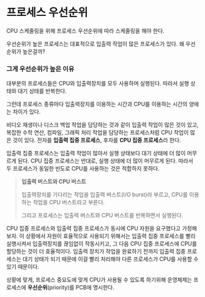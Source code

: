 # 프로세스 우선순위

CPU 스케줄링을 위해 프로세스 우선순위에 따라 스케줄링을 해야 한다.

우선순위가 높은 프로세스는 대표적으로 입출력 작업이 많은 프로세스가 있다. 왜 우선순위가 높은걸까?

### 그게 우선순위가 높은 이유

대부분의 프로세스들은 CPU와 입출력장치를 모두 사용하며 실행된다. 따라서 실행 상태와 대기 상태를 반복한다. 

그런데 프로세스 종류마다 입출력장치를 이용하는 시간과 CPU를 이용하는 시간의 양에는 차이가 있다. 

비디오 재생이나 디스크 백업 작업을 담당하는 것과 같이 입출력 작업이 많은 것이 있고, 복잡한 수학 연산, 컴파일, 그래픽 처리 작업을 담당하는 프로세스처럼 CPU 작업이 많은 것이 있다. 전자를 **입출력 집중 프로세스**, 후자를 **CPU 집중 프로세스**라 한다.

입출력 집중 프로세스는 입출력 작업이 많아서 실행 상태보다 대기 상태에 더 많이 머무르게 된다. CPU 집중 프로세스는 반대로, 실행 상태에 더 많이 머무르게 된다. 따라서 두 프로세스가 동일한 빈도로 CPU를 사용하는 것은 적합하지 못하다.

> **입출력 버스트와 CPU 버스트**
> 
> 입출력장치를 기다리는 작업을 입출력 버스트(I/O burst)라 부르고, CPU를 이용하는 작업을 CPU 버스트라고 부른다. 
> 
> 그리고 프로세스는 입출력 버스트와 CPU 버스트를 반복하면서 실행된다. 

CPU 집중 프로세스와 입출력 집중 프로세스가 동시에 CPU 자원을 요구했다고 가정해보자. 이 상황에서 자원이 효율적으로 사용되기 위해서는 입출력 집중 프로세스를 빨리 실행시켜서 입출력장치를 끊임없이 작동시키고, 그 다음 CPU 집중 프로세스에 CPU를 할당하는 것이 더 효율적이다. 입출력 장치가 작업을 완료하기 전까지 입출력 집중 프로세스는 대기 상태가 되기 때문에 이걸 빨리 처리해야 다른 프로세스가 CPU를 사용할 수 있기 때문이다. 

상황에 맞게, 프로세스 중요도에 맞게 CPU가 사용될 수 있도록 하기위해 운영체제는 프로세스에 **우선순위**(priority)를 PCB에 명시한다.